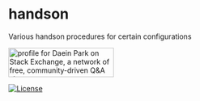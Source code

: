# handson
Various handson procedures for certain configurations

<a href="https://stackexchange.com/users/12180010"><img src="https://stackexchange.com/users/flair/12180010.png?theme=clean" width="208" height="58" alt="profile for Daein Park on Stack Exchange, a network of free, community-driven Q&amp;A sites" title="profile for Daein Park on Stack Exchange, a network of free, community-driven Q&amp;A sites"></a>

[![License](https://i.creativecommons.org/l/by-nc-nd/4.0/88x31.png)](http://creativecommons.org/licenses/by-nc-nd/4.0/)
